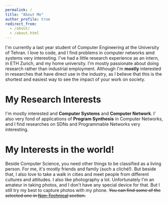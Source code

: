 ```yaml
---
permalink: /
title: "About Me"
author_profile: true
redirect_from: 
  - /about/
  - /about.html
---
```


I'm currently a last year student of Computer Engineering at the University of Tehran. I love to code, and I find problems in computer networks amd systems very interesting. I've had a little research experience as an intern, in ETH Zurich, and my home university. I'm mostly passionate about doing research rather than industrial employment. Although I'm **mostly** interested in researches that have direct use in the industry, as I believe that this is the shortest and easiest way to see the impact of your work on society.

My Research Interests
====

I'm mostly interested and **Computer Systems** and **Computer Network**. I' also very fond of applications of **Program Synthesis** in Computer Networks, and I find researches on SDNs and Programmable Networks very interesting.

My Interests in the world!
====

Beside Computer Science, you need other things to be classified as a living person. For me, it's mostly friends and family (such a cliché!). But beside that, I also love to take a walk in cities and meet people from different cultures and attitudes. I also like photography a lot. Unfortunately I'm an amateur in taking photos, and I don't have any special device for that. But I still try my best to capture photos with my phone. ~~You can find some of the selected one in [Non-Technical](/non-technical) section.~~
